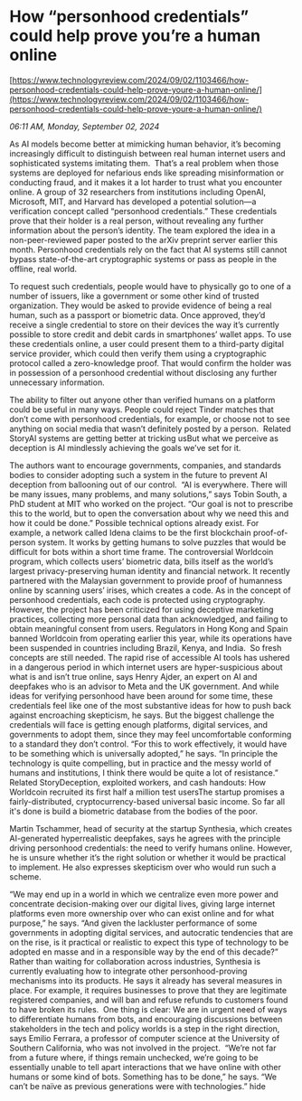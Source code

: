 # How “personhood credentials” could help prove you’re a human online

[https://www.technologyreview.com/2024/09/02/1103466/how-personhood-credentials-could-help-prove-youre-a-human-online/](https://www.technologyreview.com/2024/09/02/1103466/how-personhood-credentials-could-help-prove-youre-a-human-online/)

*06:11 AM, Monday, September 02, 2024*

As AI models become better at mimicking human behavior, it’s becoming increasingly difficult to distinguish between real human internet users and sophisticated systems imitating them.  That’s a real problem when those systems are deployed for nefarious ends like spreading misinformation or conducting fraud, and it makes it a lot harder to trust what you encounter online.  A group of 32 researchers from institutions including OpenAI, Microsoft, MIT, and Harvard has developed a potential solution—a verification concept called “personhood credentials.” These credentials prove that their holder is a real person, without revealing any further information about the person’s identity. The team explored the idea in a non-peer-reviewed paper posted to the arXiv preprint server earlier this month. Personhood credentials rely on the fact that AI systems still cannot bypass state-of-the-art cryptographic systems or pass as people in the offline, real world.

To request such credentials, people would have to physically go to one of a number of issuers, like a government or some other kind of trusted organization. They would be asked to provide evidence of being a real human, such as a passport or biometric data. Once approved, they’d receive a single credential to store on their devices the way it’s currently possible to store credit and debit cards in smartphones’ wallet apps. To use these credentials online, a user could present them to a third-party digital service provider, which could then verify them using a cryptographic protocol called a zero-knowledge proof. That would confirm the holder was in possession of a personhood credential without disclosing any further unnecessary information.

The ability to filter out anyone other than verified humans on a platform could be useful in many ways. People could reject Tinder matches that don’t come with personhood credentials, for example, or choose not to see anything on social media that wasn’t definitely posted by a person.  Related StoryAI systems are getting better at tricking usBut what we perceive as deception is AI mindlessly achieving the goals we’ve set for it.

The authors want to encourage governments, companies, and standards bodies to consider adopting such a system in the future to prevent AI deception from ballooning out of our control.  “AI is everywhere. There will be many issues, many problems, and many solutions,” says Tobin South, a PhD student at MIT who worked on the project. “Our goal is not to prescribe this to the world, but to open the conversation about why we need this and how it could be done.” Possible technical options already exist. For example, a network called Idena claims to be the first blockchain proof-of-person system. It works by getting humans to solve puzzles that would be difficult for bots within a short time frame. The controversial Worldcoin program, which collects users’ biometric data, bills itself as the world’s largest privacy-preserving human identity and financial network. It recently partnered with the Malaysian government to provide proof of humanness online by scanning users’ irises, which creates a code. As in the concept of personhood credentials, each code is protected using cryptography.  However, the project has been criticized for using deceptive marketing practices, collecting more personal data than acknowledged, and failing to obtain meaningful consent from users. Regulators in Hong Kong and Spain banned Worldcoin from operating earlier this year, while its operations have been suspended in countries including Brazil, Kenya, and India.  So fresh concepts are still needed. The rapid rise of accessible AI tools has ushered in a dangerous period in which internet users are hyper-suspicious about what is and isn’t true online, says Henry Ajder, an expert on AI and deepfakes who is an advisor to Meta and the UK government. And while ideas for verifying personhood have been around for some time, these credentials feel like one of the most substantive ideas for how to push back against encroaching skepticism, he says. But the biggest challenge the credentials will face is getting enough platforms, digital services, and governments to adopt them, since they may feel uncomfortable conforming to a standard they don’t control. “For this to work effectively, it would have to be something which is universally adopted,” he says. “In principle the technology is quite compelling, but in practice and the messy world of humans and institutions, I think there would be quite a lot of resistance.” Related StoryDeception, exploited workers, and cash handouts: How Worldcoin recruited its first half a million test usersThe startup promises a fairly-distributed, cryptocurrency-based universal basic income. So far all it's done is build a biometric database from the bodies of the poor.

Martin Tschammer, head of security at the startup Synthesia, which creates AI-generated hyperrealistic deepfakes, says he agrees with the principle driving personhood credentials: the need to verify humans online. However, he is unsure whether it’s the right solution or whether it would be practical to implement. He also expresses skepticism over who would run such a scheme.

“We may end up in a world in which we centralize even more power and concentrate decision-making over our digital lives, giving large internet platforms even more ownership over who can exist online and for what purpose,” he says. “And given the lackluster performance of some governments in adopting digital services, and autocratic tendencies that are on the rise, is it practical or realistic to expect this type of technology to be adopted en masse and in a responsible way by the end of this decade?”  Rather than waiting for collaboration across industries, Synthesia is currently evaluating how to integrate other personhood-proving mechanisms into its products. He says it already has several measures in place. For example, it requires businesses to prove that they are legitimate registered companies, and will ban and refuse refunds to customers found to have broken its rules.  One thing is clear: We are in urgent need of ways to differentiate humans from bots, and encouraging discussions between stakeholders in the tech and policy worlds is a step in the right direction, says Emilio Ferrara, a professor of computer science at the University of Southern California, who was not involved in the project.  “We’re not far from a future where, if things remain unchecked, we’re going to be essentially unable to tell apart interactions that we have online with other humans or some kind of bots. Something has to be done,” he says. “We can’t be naïve as previous generations were with technologies.” hide


